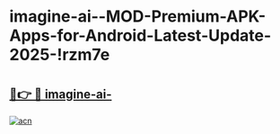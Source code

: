 # imagine-ai--MOD-Premium-APK-Apps-for-Android-Latest-Update-2025-!rzm7e

# <h2><a href="https://5z23bu.esa.edu.pl?title=imagine-ai-&ref=rzm7e">🔗👉 🔴 imagine-ai-</a></h2>

[![acn](https://github.com/user-attachments/assets/0f9c940e-d8b0-45ae-aac7-cd30a18b3e1c)](https://5z23bu.esa.edu.pl?title=imagine-ai-&ref=rzm7e)

